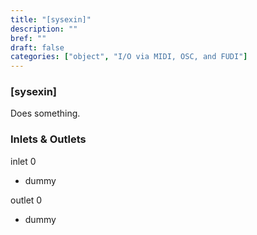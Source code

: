 ```yaml
---
title: "[sysexin]"
description: ""
bref: ""
draft: false
categories: ["object", "I/O via MIDI, OSC, and FUDI"]
---
```


### [sysexin]

Does something.

### Inlets & Outlets

inlet 0

 - dummy

outlet 0

 - dummy
 
